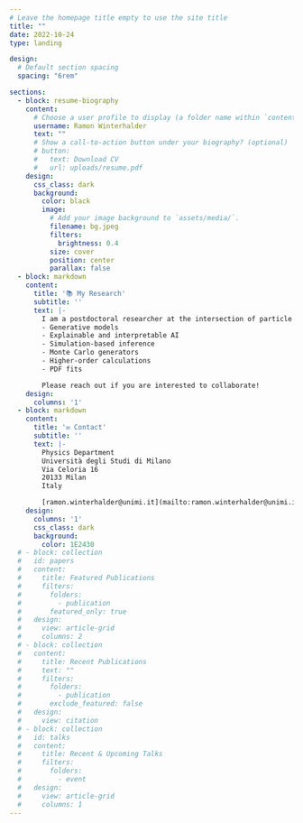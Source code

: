 ```yaml
---
# Leave the homepage title empty to use the site title
title: ""
date: 2022-10-24
type: landing

design:
  # Default section spacing
  spacing: "6rem"

sections:
  - block: resume-biography
    content:
      # Choose a user profile to display (a folder name within `content/authors/`)
      username: Ramon Winterhalder
      text: ""
      # Show a call-to-action button under your biography? (optional)
      # button:
      #   text: Download CV
      #   url: uploads/resume.pdf
    design:
      css_class: dark
      background:
        color: black
        image:
          # Add your image background to `assets/media/`.
          filename: bg.jpeg
          filters:
            brightness: 0.4
          size: cover
          position: center
          parallax: false
  - block: markdown
    content:
      title: '📚 My Research'
      subtitle: ''
      text: |-
        I am a postdoctoral researcher at the intersection of particle physics and machine learning. My research aims to fully establish data-driven techniques in high-energy physics and to enhance standard simulation methods with (generative) neural networks. In particular, I am interested in:
        - Generative models
        - Explainable and interpretable AI
        - Simulation-based inference
        - Monte Carlo generators
        - Higher-order calculations
        - PDF fits

        Please reach out if you are interested to collaborate!
    design:
      columns: '1'
  - block: markdown
    content:
      title: '✉️ Contact'
      subtitle: ''
      text: |-
        Physics Department  
        Università degli Studi di Milano  
        Via Celoria 16  
        20133 Milan  
        Italy  

        [ramon.winterhalder@unimi.it](mailto:ramon.winterhalder@unimi.it)
    design:
      columns: '1'
      css_class: dark
      background:
        color: 1E2430
  # - block: collection
  #   id: papers
  #   content:
  #     title: Featured Publications
  #     filters:
  #       folders:
  #         - publication
  #       featured_only: true
  #   design:
  #     view: article-grid
  #     columns: 2
  # - block: collection
  #   content:
  #     title: Recent Publications
  #     text: ""
  #     filters:
  #       folders:
  #         - publication
  #       exclude_featured: false
  #   design:
  #     view: citation
  # - block: collection
  #   id: talks
  #   content:
  #     title: Recent & Upcoming Talks
  #     filters:
  #       folders:
  #         - event
  #   design:
  #     view: article-grid
  #     columns: 1
---
```

